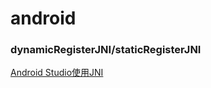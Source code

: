 # android
### dynamicRegisterJNI/staticRegisterJNI
[Android Studio使用JNI](https://lycorisguard.github.io/2016/05/18/2016-05-19-Android%20Studio%E4%BD%BF%E7%94%A8JNI/)<br>
